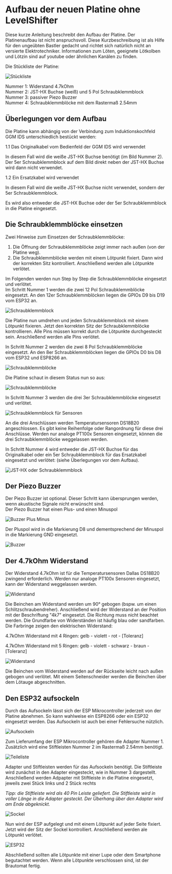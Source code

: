 # Aufbau der neuen Platine ohne LevelShifter

Diese kurze Anleitung beschreibt den Aufbau der Platine. Der Platinenaufbau ist nicht anspruchsvoll. Diese Kurzbeschreibung ist als Hilfe für den ungeübten Bastler gedacht und richtet sich natürlich nicht an versierte Elektrotechniker. Informationen zum Löten, geeignete Lötkolben und Lötzin sind auf youtube oder ähnlichen Kanälen zu finden.

Die Stückliste der Platine:

![Stückliste](/docs/img/Aufbau1.jpg)

Nummer 1: Widerstand 4.7kOhm\
Nummer 2: JST-HX Buchse (weiß) und 5 Pol Schraubklemmblock\
Nummer 3: passiver Piezo Buzzer\
Nummer 4: Schraubklemmblöcke mit dem Rastermaß 2.54mm

## Überlegungen vor dem Aufbau

Die Platine kann abhängig von der Verbindung zum Induktionskochfeld GGM IDS unterschiedlich bestückt werden:

1.1 Das Originalkabel vom Bedienfeld der GGM IDS wird verwendet

In diesem Fall wird die weiße JST-HX Buchse benötigt (im Bild Nummer 2). Der 5er Schraubklemmblock auf dem Bild direkt neben der JST-HX Buchse wird dann nicht verwendet.

1.2 Ein Ersatzkabel wird verwendet

In diesem Fall wird die weiße JST-HX Buchse nicht verwendet, sondern der 5er Schraubklemmblock.

Es wird also entweder die JST-HX Buchse oder der 5er Schraubklemmblock in die Platine eingesetzt.

## Die Schraubklemmblöcke einsetzen

Zwei Hinweise zum Einsetzen der Schraubklemmblöcke:

1. Die Öffnung der Schraubklemmblöcke zeigt immer nach außen (von der Platine weg).
2. Die Schraubklemmblöcke werden mit einem Lötpunkt fixiert. Dann wird der korrekten Sitz kontrolliert. Anschließend werden alle Lötpunkte verlötet.

Im Folgenden werden nun Step by Step die Schraubklemmblöcke eingesetzt und verlötet.\
Im Schritt Nummer 1 werden die zwei 12 Pol Schraubklemmblöcke eingesetzt. An den 12er Schraubklemmblöcken liegen die GPIOs D9 bis D19 vom ESP32 an.

![Schraubklemmblock](/docs/img/Aufbau2.jpg)

Die Platine nun umdrehen und jeden Schraubklemmblock mit einem Lötpunkt fixieren. Jetzt den korrekten Sitz der Schraubklemmblöcke kontrollieren. Alle Pins müssen korrekt durch die Lötpunkte durchgesteckt sein. Anschließend werden alle Pins verlötet.

In Schritt Nummer 2 werden die zwei 8 Pol Schraubklemmblöcke eingesetzt. An den 8er Schraubklemmblöcken liegen die GPIOs D0 bis D8 vom ESP32 und ESP8266 an.

![Schraubklemmblöcke](/docs/img/Aufbau3.jpg)

Die Platine schaut in diesem Status nun so aus:

![Schraubklemmblöcke](/docs/img/Aufbau4.jpg)

In Schritt Nummer 3 werden die drei 3er Schraubklemmblöcke eingesetzt und verlötet.

![Schraubklemmblock für Sensoren](/docs/img/Aufbau5.jpg)

An die drei Anschlüssen werden Temperatursensoren DS18B20 angeschlossen. Es gibt keine Reihenfolge oder Rangordnung für diese drei Anschlüsse. Werden nur analoge PT100x Sensoren eingesetzt, können die drei Schraubklemmblöcke weggelassen werden.

In Schritt Nummer 4 wird entweder die JST-HX Buchse für das Originalkabel oder ein 5er Schraubklemmblock für das Ersatzkabel eingesetzt und verlötet: (siehe Überlegungen vor dem Aufbau).

![JST-HX oder Schraubklemmblock](/docs/img/Aufbau6.jpg)

## Der Piezo Buzzer

Der Piezo Buzzer ist optional. Dieser Schritt kann übersprungen werden, wenn akustische Signale nicht erwünscht sind.\
Der Piezo Buzzer hat einen Plus- und einen Minuspol

![Buzzer Plus Minus](/docs/img/Aufbau8.jpg)

Der Pluspol wird in die Markierung D8 und dementsprechend der Minuspol in die Markierung GND eingesetzt.

![Buzzer](/docs/img/Aufbau7.jpg)

## Der 4.7kOhm Widerstand

Der Widerstand 4.7kOhm ist für die Temperatursensoren Dallas DS18B20 zwingend erforderlich. Werden nur analoge PT100x Sensoren eingesetzt, kann der Widerstand weggelassen werden.

![Widerstand](/docs/img/Aufbau9.jpg)

Die Beinchen am Widerstand werden um 90° gebogen (bspw. um einen Schlitzschraubendreher). Anschließend wird der Widerstand an der Position mit der Beschriftung "4k7" eingesetzt. Die Richtung muss nicht beachtet werden. Die Grundfarbe von Widerständen ist häufig blau oder sandfarben. Die Farbringe zeigen den elektrischen Widerstand:

4.7kOhm Widerstand mit 4 Ringen: gelb - violett - rot - [Toleranz]

4.7kOhm Widerstand mit 5 Ringen: gelb - violett - schwarz - braun - [Toleranz]

![Widerstand](/docs/img/Aufbau10.jpg)

Die Beinchen vom Widerstand werden auf der Rückseite leicht nach außen gebogen und verlötet. Mit einem Seitenschneider werden die Beinchen über dem Lötauge abgeschnitten.

## Den ESP32 aufsockeln

Durch das Aufsockeln lässt sich der ESP Mikrocontroller jederzeit von der Platine abnehmen. So kann wahlweise ein ESP8266 oder ein ESP32 eingesetzt werden. Das Aufsockeln ist auch bei einer Fehlersuche nützlich.

![Aufsockeln](/docs/img/Aufbau14.jpg)

Zum Lieferumfang der ESP Mikrocontroller gehören die Adapter Nummer 1. Zusätzlich wird eine Stiftleisten Nummer 2 im Rastermaß 2.54mm benötigt.

![Teileliste](/docs/img/Aufbau11.jpg)

Adapter und Stiftleisten werden für das Aufsockeln benötigt. Die Stiftleiste wird zunächst in den Adapter eingesteckt, wie in Nummer 3 dargestellt. Anschließend werden Adpapter mit Stiftleiste in die Platine eingesetzt, jeweils zwei Stück links und 2 Stück rechts

_Tipp: die Stiftleiste wird als 40 Pin Leiste geliefert. Die Stiftleiste wird in voller Länge in die Adapter gesteckt. Der Überhang über den Adapter wird am Ende abgeknickt._

![Sockel](/docs/img/Aufbau12.jpg)

Nun wird der ESP aufgelegt und mit einem Lötpunkt auf jeder Seite fixiert. Jetzt wird der Sitz der Sockel kontrolliert. Anschließend werden ale Lötpunkt verlötet.

![ESP32](/docs/img/Aufbau15.jpg)

Abschließend sollten alle Lötpunkte mit einer Lupe oder dem Smartphone begutachtet werden. Wenn alle Lötpunkte verschlossen sind, ist der Brautomat fertig.
